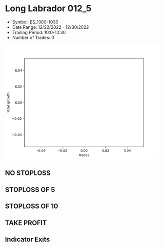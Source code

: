 # Long Labrador 012_5 
- Symbol: ES_1000-1030
- Date Range: 12/22/2022 - 12/30/2022
- Trading Period: 10:0-10:30
- Number of Trades: 0

![Plot](LongLabrador012_5ES_1000-1030.png)
## NO STOPLOSS














## STOPLOSS OF 5














## STOPLOSS OF 10














## TAKE PROFIT











## Indicator Exits


